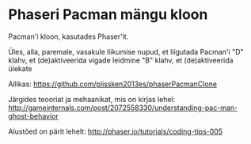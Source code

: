 # Phaseri Pacman mängu kloon
Pacman'i kloon, kasutades Phaser'it.

Üles, alla, paremale, vasakule liikumise nupud, et liigutada Pacman'i
"D" klahv, et (de)aktiveerida vigade leidmine 
"B" klahv, et (de)aktiveerida ülekate

Allikas:
https://github.com/plissken2013es/phaserPacmanClone

Järgides teooriat ja mehaanikat, mis on kirjas lehel:
http://gameinternals.com/post/2072558330/understanding-pac-man-ghost-behavior

Alustõed on pärit lehelt:
http://phaser.io/tutorials/coding-tips-005
